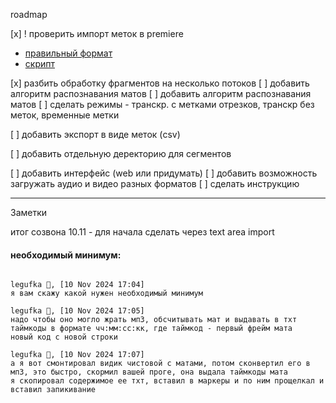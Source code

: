 roadmap

[x] ! проверить импорт меток в premiere 

- [правильный формат](trueFormat.csv)
- [скрипт](csvTest.py)

[x]  разбить обработку фрагментов на несколько потоков
[ ] добавить алгоритм распознавания матов 
  [ ] добавить алгоритм распознавания матов 
  [ ] сделать режимы - транскр. с метками отрезков, транскр без меток, временные метки 


[ ] добавить экспорт в виде меток (csv)

[ ] добавить отдельную деректорию для сегментов

[ ] добавить интерфейс (web или придумать)
[ ] добавить возможность загружать аудио и видео разных форматов 
[ ] сделать инструкцию

---

Заметки

итог созвона 10.11 - для начала сделать через text area import

####  необходимый минимум: 
```

legufka 🐸, [10 Nov 2024 17:04]
я вам скажу какой нужен необходимый минимум

legufka 🐸, [10 Nov 2024 17:05]
надо чтобы оно могло жрать мп3, обсчитывать мат и выдавать в тхт таймкоды в формате чч:мм:сс:кк, где таймкод - первый фрейм мата
новый код с новой строки

legufka 🐸, [10 Nov 2024 17:07]
а я вот смонтировал видик чистовой с матами, потом сконвертил его в мп3, это быстро, скормил вашей проге, она выдала таймкоды мата
я скопировал содержимое ее тхт, вставил в маркеры и по ним прощелкал и вставил запикивание

```